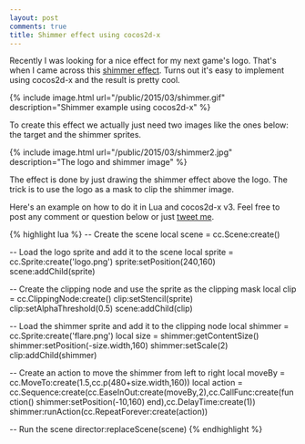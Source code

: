 ```yaml
---
layout: post
comments: true
title: Shimmer effect using cocos2d-x
---
```


Recently I was looking for a nice effect for my next game's logo. That's when I came across this [shimmer effect](https://github.com/facebook/Shimmer). Turns out it's easy to implement using cocos2d-x and the result is pretty cool.

{% include image.html url="/public/2015/03/shimmer.gif" description="Shimmer example using cocos2d-x" %}

To create this effect we actually just need two images like the ones below: the target and the shimmer sprites.

{% include image.html url="/public/2015/03/shimmer2.jpg" description="The logo and shimmer image" %}

The effect is done by just drawing the shimmer effect above the logo. The trick is to use the logo as a mask to clip the shimmer image.

Here's an example on how to do it in Lua and cocos2d-x v3. Feel free to post any comment or question below or just [tweet me](http://twitter.com/laurentzubiaur).

{% highlight lua %}
-- Create the scene
local scene = cc.Scene:create()

-- Load the logo sprite and add it to the scene
local sprite = cc.Sprite:create('logo.png')
sprite:setPosition(240,160)
scene:addChild(sprite)

-- Create the clipping node and use the sprite as the clipping mask
local clip = cc.ClippingNode:create()
clip:setStencil(sprite)
clip:setAlphaThreshold(0.5)
scene:addChild(clip)

-- Load the shimmer sprite and add it to the clipping node
local shimmer = cc.Sprite:create('flare.png')
local size = shimmer:getContentSize()
shimmer:setPosition(-size.width,160)
shimmer:setScale(2)
clip:addChild(shimmer)

-- Create an action to move the shimmer from left to right
local moveBy = cc.MoveTo:create(1.5,cc.p(480+size.width,160))
local action = cc.Sequence:create(cc.EaseInOut:create(moveBy,2),cc.CallFunc:create(function()
shimmer:setPosition(-10,160) end),cc.DelayTime:create(1))
shimmer:runAction(cc.RepeatForever:create(action))

-- Run the scene
director:replaceScene(scene)
{% endhighlight %}
